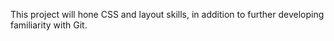 This project will hone CSS and layout skills, in addition to further developing
familiarity with Git.